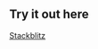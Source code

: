 ## Try it out here
[Stackblitz](https://stackblitz.com/github/Krutsch/astro-hydro-js?file=src%2Fcomponents%2FHi.tsx)
